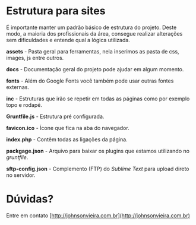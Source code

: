 Estrutura para sites
=============
É importante manter um padrão básico de estrutura do projeto. Deste modo, a maioria dos profissionais da área, consegue realizar alterações sem dificuldades e entende qual a lógica utilizada.

**assets** - Pasta geral para ferramentas, nela inserimos as pasta de css, images, js entre outros.

**docs** - Documentação geral do projeto pode ajudar em algum momento.

**fonts** - Além do Google Fonts você também pode usar outras fontes externas.

**inc** - Estruturas que irão se repetir em todas as páginas como por exemplo topo e rodapé.

**Gruntfile.js** - Estrutura pré configurada.

**favicon.ico** - Ícone que fica na aba do navegador.

**index.php** - Contêm todas as ligações da página.

**packgage.json** - Arquivo para baixar os plugins que estamos utilizando no *gruntfile*.

**sftp-config.json** - Complemento (FTP) do *Sublime Text* para upload direto no servidor.

Dúvidas?
===============
Entre em contato [http://johnsonvieira.com.br](http://johnsonvieira.com.br)
